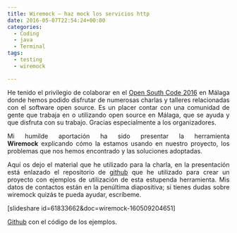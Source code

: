 ```yaml
---
title: Wiremock – haz mock los servicios http
date: 2016-05-07T22:54:24+00:00
categories:
  - Coding
  - java
  - Terminal
tags:
  - testing
  - wiremock

---
```

<p style="text-align: justify;">
  He tenido el privilegio de colaborar en el <a href="http://opensouthcode.org/conference/opensouthcode2016" target="_blank">Open South Code 2016</a> en Málaga donde hemos podido disfrutar de numerosas charlas y talleres relacionadas con el software open source. Es un placer contar con una comunidad de gente que trabaja en o utilizando open source en Málaga, que se ayuda y que disfruta con su trabajo. Gracias especialmente a los organizadores.
</p>

<p style="text-align: justify;">
  Mi humilde aportación ha sido presentar la herramienta <strong>Wiremock</strong> explicando cómo la estamos usando en nuestro proyecto, los problemas que nos hemos encontrado y las soluciones adoptadas.
</p>

<p style="text-align: justify;">
  Aquí os dejo el material que he utilizado para la charla, en la presentación está enlazado el repositorio de <a href="https://github.com/jose-oc/learning-wiremock" target="_blank">github</a> que he utilizado para crear un proyecto con ejemplos de utilización de esta estupenda herramienta. Mis datos de contactos están en la penúltima diapositiva; si tienes dudas sobre wiremock quizás te pueda ayudar, escríbeme.
</p>

<p style="text-align: justify;">
  [slideshare id=61833662&doc=wiremock-160509204651]
</p>

<p style="text-align: justify;">
  <a href="https://github.com/jose-oc/learning-wiremock">Github</a> con el código de los ejemplos.
</p>